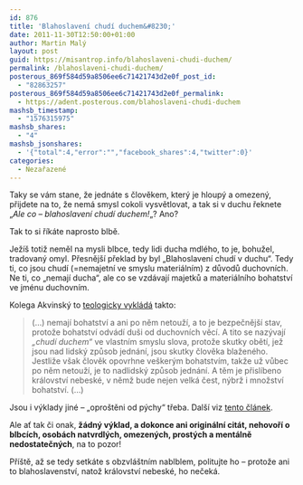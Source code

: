 ```yaml
---
id: 876
title: 'Blahoslavení chudí duchem&#8230;'
date: 2011-11-30T12:50:00+01:00
author: Martin Malý
layout: post
guid: https://misantrop.info/blahoslaveni-chudi-duchem/
permalink: /blahoslaveni-chudi-duchem/
posterous_869f584d59a8506ee6c71421743d2e0f_post_id:
  - "82863257"
posterous_869f584d59a8506ee6c71421743d2e0f_permalink:
  - https://adent.posterous.com/blahoslaveni-chudi-duchem
mashsb_timestamp:
  - "1576315975"
mashsb_shares:
  - "4"
mashsb_jsonshares:
  - '{"total":4,"error":"","facebook_shares":4,"twitter":0}'
categories:
  - Nezařazené
---
```

Taky se v&aacute;m stane, že jedn&aacute;te s člověkem, kter&yacute; je hloup&yacute; a omezen&yacute;, přijdete na to, že nem&aacute; smysl cokoli vysvětlovat, a tak si v duchu řeknete &#8222;_Ale co &#8211; blahoslaven&iacute; chud&iacute; duchem!_&#8222;? Ano?

Tak to si ř&iacute;k&aacute;te naprosto blbě.

Jež&iacute;&scaron; totiž neměl na mysli blbce, tedy lidi ducha mdl&eacute;ho, to je, bohužel, tradovan&yacute; omyl. Přesněj&scaron;&iacute; překlad by byl &#8222;Blahoslaven&iacute; chud&iacute; v duchu&#8220;. Tedy ti, co jsou chud&iacute; (=nemajetn&iacute; ve smyslu materi&aacute;ln&iacute;m) z důvodů duchovn&iacute;ch. Ne ti, co &#8222;nemaj&iacute; ducha&#8220;, ale co se vzd&aacute;vaj&iacute; majetků a materi&aacute;ln&iacute;ho bohatstv&iacute; ve jm&eacute;nu duchovn&iacute;m.

Kolega Akvinsk&yacute; to [teologicky vykl&aacute;d&aacute;](https://revue.theofil.cz/revue-clanek.php?clanek=1386) takto:

<blockquote class="posterous_medium_quote">
  <p>
    (&#8230;) nemaj&iacute; bohatstv&iacute; a ani po něm netouž&iacute;, a to je bezpečněj&scaron;&iacute; stav, protože bohatstv&iacute; odv&aacute;d&iacute; du&scaron;i od duchovn&iacute;ch věc&iacute;. A tito se naz&yacute;vaj&iacute; <em>&bdquo;chud&iacute; duchem&#8220;</em> ve vlastn&iacute;m smyslu slova, protože skutky obět&iacute;, jež jsou nad lidsk&yacute; způsob jedn&aacute;n&iacute;, jsou skutky člověka blažen&eacute;ho. Jestliže v&scaron;ak člověk opovrhne ve&scaron;ker&yacute;m bohatstv&iacute;m, takže už vůbec po něm netouž&iacute;, je to nadlidsk&yacute; způsob jedn&aacute;n&iacute;. A těm je přisl&iacute;beno kr&aacute;lovstv&iacute; nebesk&eacute;, v němž bude nejen velk&aacute; čest, n&yacute;brž i množstv&iacute; bohatstv&iacute;. (&#8230;)
  </p>
</blockquote>

Jsou i v&yacute;klady jin&eacute; &#8211; &#8222;opro&scaron;těni od p&yacute;chy&#8220; třeba. Dal&scaron;&iacute; viz [tento čl&aacute;nek](https://www.getsemany.cz/node/1341).

Ale ať tak či onak, **ž&aacute;dn&yacute; v&yacute;klad, a dokonce ani origin&aacute;ln&iacute; cit&aacute;t, nehovoř&iacute; o blbc&iacute;ch, osob&aacute;ch natvrdl&yacute;ch, omezen&yacute;ch, prost&yacute;ch a ment&aacute;lně nedostatečn&yacute;ch**, na to pozor!

Př&iacute;&scaron;tě, až se tedy setk&aacute;te s obzvl&aacute;&scaron;tn&iacute;m nablblem, politujte ho &#8211; protože ani to blahoslavenstv&iacute;, natož kr&aacute;lovstv&iacute; nebesk&eacute;, ho neček&aacute;.